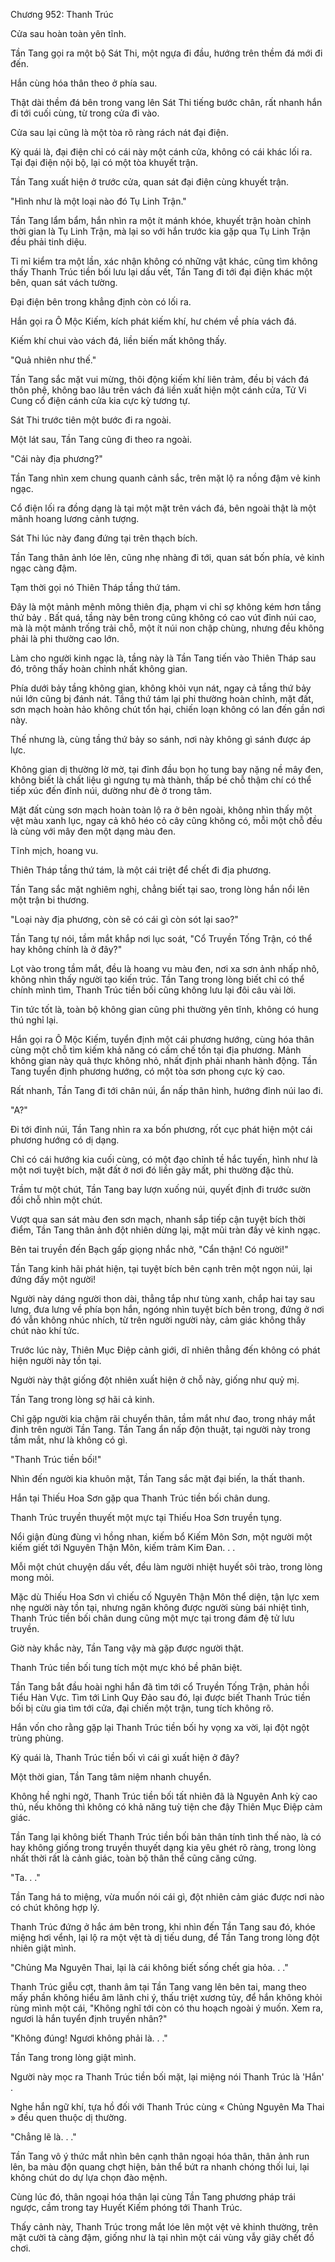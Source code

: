 




Chương 952: Thanh Trúc


Cửa sau hoàn toàn yên tĩnh.

Tần Tang gọi ra một bộ Sát Thi, một ngựa đi đầu, hướng trên thềm đá mới đi đến.

Hắn cùng hóa thân theo ở phía sau.

Thật dài thềm đá bên trong vang lên Sát Thi tiếng bước chân, rất nhanh hắn đi tới cuối cùng, từ trong cửa đi vào.

Cửa sau lại cũng là một tòa rõ ràng rách nát đại điện.

Kỳ quái là, đại điện chỉ có cái này một cánh cửa, không có cái khác lối ra. Tại đại điện nội bộ, lại có một tòa khuyết trận.

Tần Tang xuất hiện ở trước cửa, quan sát đại điện cùng khuyết trận.

"Hình như là một loại nào đó Tụ Linh Trận."

Tần Tang lẩm bẩm, hắn nhìn ra một ít mánh khóe, khuyết trận hoàn chỉnh thời gian là Tụ Linh Trận, mà lại so với hắn trước kia gặp qua Tụ Linh Trận đều phải tinh diệu.

Tỉ mỉ kiểm tra một lần, xác nhận không có những vật khác, cũng tìm không thấy Thanh Trúc tiền bối lưu lại dấu vết, Tần Tang đi tới đại điện khác một bên, quan sát vách tường.

Đại điện bên trong khẳng định còn có lối ra.

Hắn gọi ra Ô Mộc Kiếm, kích phát kiếm khí, hư chém về phía vách đá.

Kiếm khí chui vào vách đá, liền biến mất không thấy.

"Quả nhiên như thế."

Tần Tang sắc mặt vui mừng, thôi động kiếm khí liên trảm, đều bị vách đá thôn phệ, không bao lâu trên vách đá liền xuất hiện một cánh cửa, Tử Vi Cung cổ điện cánh cửa kia cực kỳ tương tự.

Sát Thi trước tiên một bước đi ra ngoài.

Một lát sau, Tần Tang cũng đi theo ra ngoài.

"Cái này địa phương?"

Tần Tang nhìn xem chung quanh cảnh sắc, trên mặt lộ ra nồng đậm vẻ kinh ngạc.

Cổ điện lối ra đồng dạng là tại một mặt trên vách đá, bên ngoài thật là một mãnh hoang lương cảnh tượng.

Sát Thi lúc này đang đứng tại trên thạch bích.

Tần Tang thân ảnh lóe lên, cũng nhẹ nhàng đi tới, quan sát bốn phía, vẻ kinh ngạc càng đậm.

Tạm thời gọi nó Thiên Tháp tầng thứ tám.

Đây là một mảnh mênh mông thiên địa, phạm vi chỉ sợ không kém hơn tầng thứ bảy . Bất quá, tầng này bên trong cũng không có cao vút đỉnh núi cao, mà là một mảnh trống trải chỗ, một ít núi non chập chùng, nhưng đều không phải là phi thường cao lớn.

Làm cho người kinh ngạc là, tầng này là Tần Tang tiến vào Thiên Tháp sau đó, trông thấy hoàn chỉnh nhất không gian.

Phía dưới bảy tầng không gian, không khỏi vụn nát, ngay cả tầng thứ bảy núi lớn cũng bị đánh nát. Tầng thứ tám lại phi thường hoàn chỉnh, mặt đất, sơn mạch hoàn hảo không chút tổn hại, chiến loạn không có lan đến gần nơi này.

Thế nhưng là, cùng tầng thứ bảy so sánh, nơi này không gì sánh được áp lực.

Không gian dị thường lờ mờ, tại đỉnh đầu bọn họ tung bay nặng nề mây đen, không biết là chất liệu gì ngưng tụ mà thành, thấp bé chỗ thậm chí có thể tiếp xúc đến đỉnh núi, dường như đè ở trong tâm.

Mặt đất cùng sơn mạch hoàn toàn lộ ra ở bên ngoài, không nhìn thấy một vệt màu xanh lục, ngay cả khô héo cỏ cây cũng không có, mỗi một chỗ đều là cùng với mây đen một dạng màu đen.

Tĩnh mịch, hoang vu.

Thiên Tháp tầng thứ tám, là một cái triệt để chết đi địa phương.

Tần Tang sắc mặt nghiêm nghị, chẳng biết tại sao, trong lòng hắn nổi lên một trận bi thương.

"Loại này địa phương, còn sẽ có cái gì còn sót lại sao?"

Tần Tang tự nói, tầm mắt khắp nơi lục soát, "Cổ Truyền Tống Trận, có thể hay không chính là ở đây?"

Lọt vào trong tầm mắt, đều là hoang vu màu đen, nơi xa sơn ảnh nhấp nhô, không nhìn thấy người tạo kiến trúc. Tần Tang trong lòng biết chỉ có thể chính mình tìm, Thanh Trúc tiền bối cũng không lưu lại đôi câu vài lời.

Tin tức tốt là, toàn bộ không gian cũng phi thường yên tĩnh, không có hung thú nghỉ lại.

Hắn gọi ra Ô Mộc Kiếm, tuyển định một cái phương hướng, cùng hóa thân cùng một chỗ tìm kiếm khả năng có cấm chế tồn tại địa phương. Mảnh không gian này quả thực không nhỏ, nhất định phải nhanh hành động. Tần Tang tuyển định phương hướng, có một tòa sơn phong cực kỳ cao.

Rất nhanh, Tần Tang đi tới chân núi, ẩn nấp thân hình, hướng đỉnh núi lao đi.

"A?"

Đi tới đỉnh núi, Tần Tang nhìn ra xa bốn phương, rốt cục phát hiện một cái phương hướng có dị dạng.

Chỉ có cái hướng kia cuối cùng, có một đạo chỉnh tề hắc tuyến, hình như là một nơi tuyệt bích, mặt đất ở nơi đó liền gãy mất, phi thường đặc thù.

Trầm tư một chút, Tần Tang bay lượn xuống núi, quyết định đi trước sườn đồi chỗ nhìn một chút.

Vượt qua san sát màu đen sơn mạch, nhanh sắp tiếp cận tuyệt bích thời điểm, Tần Tang thân ảnh đột nhiên dừng lại, mặt mũi tràn đầy vẻ kinh ngạc.

Bên tai truyền đến Bạch gấp giọng nhắc nhở, "Cẩn thận! Có người!"

Tần Tang kinh hãi phát hiện, tại tuyệt bích bên cạnh trên một ngọn núi, lại đứng đấy một người!

Người này dáng người thon dài, thẳng tắp như tùng xanh, chắp hai tay sau lưng, đưa lưng về phía bọn hắn, ngóng nhìn tuyệt bích bên trong, đứng ở nơi đó vẫn không nhúc nhích, từ trên người người này, cảm giác không thấy chút nào khí tức.

Trước lúc này, Thiên Mục Điệp cảnh giới, dĩ nhiên thẳng đến không có phát hiện người này tồn tại.

Người này thật giống đột nhiên xuất hiện ở chỗ này, giống như quỷ mị.

Tần Tang trong lòng sợ hãi cả kinh.

Chỉ gặp người kia chậm rãi chuyển thân, tầm mắt như đao, trong nháy mắt đinh trên người Tần Tang. Tần Tang ẩn nấp độn thuật, tại người này trong tầm mắt, như là không có gì.

"Thanh Trúc tiền bối!"

Nhìn đến người kia khuôn mặt, Tần Tang sắc mặt đại biến, la thất thanh.

Hắn tại Thiếu Hoa Sơn gặp qua Thanh Trúc tiền bối chân dung.

Thanh Trúc truyền thuyết một mực tại Thiếu Hoa Sơn truyền tụng.

Nổi giận đùng đùng vì hồng nhan, kiếm bổ Kiếm Môn Sơn, một người một kiếm giết tới Nguyên Thận Môn, kiếm trảm Kim Đan. . .

Mỗi một chút chuyện dấu vết, đều làm người nhiệt huyết sôi trào, trong lòng mong mỏi.

Mặc dù Thiếu Hoa Sơn vì chiếu cố Nguyên Thận Môn thể diện, tận lực xem nhẹ người này tồn tại, nhưng ngăn không được người sùng bái nhiệt tình, Thanh Trúc tiền bối chân dung cũng một mực tại trong đám đệ tử lưu truyền.

Giờ này khắc này, Tần Tang vậy mà gặp được người thật.

Thanh Trúc tiền bối tung tích một mực khó bề phân biệt.

Tần Tang bắt đầu hoài nghi hắn đã tìm tới cổ Truyền Tống Trận, phản hồi Tiểu Hàn Vực. Tìm tới Linh Quy Đảo sau đó, lại được biết Thanh Trúc tiền bối bị cừu gia tìm tới cửa, đại chiến một trận, tung tích không rõ.

Hắn vốn cho rằng gặp lại Thanh Trúc tiền bối hy vọng xa vời, lại đột ngột trùng phùng.

Kỳ quái là, Thanh Trúc tiền bối vì cái gì xuất hiện ở đây?

Một thời gian, Tần Tang tâm niệm nhanh chuyển.

Không hề nghi ngờ, Thanh Trúc tiền bối tất nhiên đã là Nguyên Anh kỳ cao thủ, nếu không thì không có khả năng tuỳ tiện che đậy Thiên Mục Điệp cảm giác.

Tần Tang lại không biết Thanh Trúc tiền bối bản thân tính tình thế nào, là có hay không giống trong truyền thuyết dạng kia yêu ghét rõ ràng, trong lòng nhất thời rất là cảnh giác, toàn bộ thân thể cũng căng cứng.

"Ta. . ."

Tần Tang há to miệng, vừa muốn nói cái gì, đột nhiên cảm giác được nơi nào có chút không hợp lý.

Thanh Trúc đứng ở hắc ám bên trong, khi nhìn đến Tần Tang sau đó, khóe miệng hơi vểnh, lại lộ ra một vệt tà dị tiếu dung, để Tần Tang trong lòng đột nhiên giật mình.

"Chủng Ma Nguyên Thai, lại là cái không biết sống chết gia hỏa. . ."

Thanh Trúc giễu cợt, thanh âm tại Tần Tang vang lên bên tai, mang theo mấy phần không hiểu âm lãnh chi ý, thấu triệt xương tủy, để hắn không khỏi rùng mình một cái, "Không nghĩ tới còn có thu hoạch ngoài ý muốn. Xem ra, ngươi là hắn tuyển định truyền nhân?"

"Không đúng! Ngươi không phải là. . ."

Tần Tang trong lòng giật mình.

Người này mọc ra Thanh Trúc tiền bối mặt, lại miệng nói Thanh Trúc là 'Hắn' .

Nghe hắn ngữ khí, tựa hồ đối với Thanh Trúc cùng « Chủng Nguyên Ma Thai » đều quen thuộc dị thường.

"Chẳng lẽ là. . ."

Tần Tang vô ý thức mắt nhìn bên cạnh thân ngoại hóa thân, thân ảnh run lên, ba màu độn quang chợt hiện, bản thể bứt ra nhanh chóng thối lui, lại không chút do dự lựa chọn đào mệnh.

Cùng lúc đó, thân ngoại hóa thân lại cùng Tần Tang phương pháp trái ngược, cầm trong tay Huyết Kiếm phóng tới Thanh Trúc.

Thấy cảnh này, Thanh Trúc trong mắt lóe lên một vệt vẻ khinh thường, trên mặt cười tà càng đậm, giống như là tại nhìn một cái vùng vẫy giãy chết đồ chơi.




